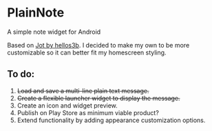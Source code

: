 # PlainNote
A simple note widget for Android

Based on [Jot by hellos3b](https://play.google.com/store/apps/details?id=com.simplidget.jot). I decided to make my own to be more customizable so it can better fit my homescreen styling.

## To do:
1. ~~Load and save a multi-line plain text message.~~
2. ~~Create a flexible launcher widget to display the message.~~
3. Create an icon and widget preview.
4. Publish on Play Store as minimum viable product?
5. Extend functionality by adding appearance customization options.
